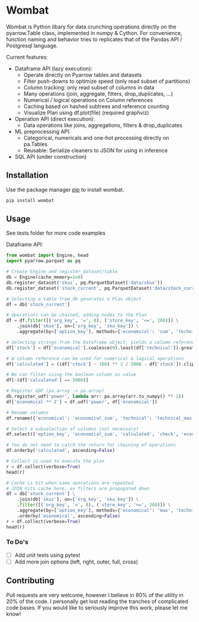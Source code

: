 # Wombat
Wombat is Python libary for data crunching operations directly on the pyarrow.Table class, implemented in numpy & Cython. For convenience, function naming and behavior tries to replicates that of the Pandas API / Postgresql language.

Current features:
- Dataframe API (lazy execution):
    - Operate directly on Pyarrow tables and datasets
    - Filter push-downs to optimize speed (only read subset of partitions)
    - Column tracking: only read subset of columns in data
    - Many operations (join, aggregate, filters, drop_duplicates, ...)
    - Numerical / logical operations on Column references
    - Caching based on hashed subtrees and reference counting
    - Visualize Plan using df.plot(file) (required graphviz)
- Operation API (direct execution): 
    - Data operations like joins, aggregations, filters & drop_duplicates
- ML preprocessing API: 
    - Categorical, numericals and one-hot processing directly on pa.Tables
    - Reusable: Serialize cleaners to JSON for using in inference
- SQL API (under construction)

## Installation

Use the package manager [pip](https://pip.pypa.io/en/stable/) to install wombat.

```bash
pip install wombat
```

## Usage
See tests folder for more code examples

Dataframe API:
```python
from wombat import Engine, head
import pyarrow.parquet as pq

# Create Engine and register_dataset/table
db = Engine(cache_memory=1e9)
db.register_dataset('skus', pq.ParquetDataset('data/skus'))
db.register_dataset('stock_current', pq.ParquetDataset('data/stock_current'))

# Selecting a table from db generates a Plan object
df = db['stock_current']

# Operations can be chained, adding nodes to the Plan
df = df.filter([('org_key', '=', 0), ('store_key', '<=', 200)]) \
    .join(db['skus'], on=['org_key', 'sku_key']) \
    .aggregate(by=['option_key'], methods={'economical': 'sum', 'technical':'max'})

# Selecting strings from the Dataframe object, yields a column reference
df['stock'] = df['economical'].coalesce(0).least(df['technical']).greatest(0)

# A column reference can be used for numerical & logical operations
df['calculated'] = ((df['stock'] - 100) ** 2 / 5000 - df['stock']).clip(None, 5000)

# We can filter using the boolean column as value
df[~(df['calculated'] == 5000)]

# Register UDF (pa.array -> pa.array)
db.register_udf('power', lambda arr: pa.array(arr.to_numpy() ** 2))
df['economical ** 2'] = df.udf('power', df['economical'])

# Rename columns
df.rename({'economical': 'economical_sum', 'technical': 'technical_max'})

# Select a subselection of columns (not necessary)
df.select(['option_key', 'economical_sum', 'calculated', 'check', 'economical ** 2'])

# You do not need to catch the return for chaining of operations
df.orderby('calculated', ascending=False)

# Collect is used to execute the plan
r = df.collect(verbose=True)
head(r)

# Cache is hit when same operations are repeated
# JOIN hits cache here, as filters are propagated down
df = db['stock_current'] \
    .join(db['skus'], on=['org_key', 'sku_key']) \
    .filter([('org_key', '=', 0), ('store_key', '<=', 200)]) \
    .aggregate(by=['option_key'], methods={'economical': 'max', 'technical':'sum'}) \
    .orderby('economical', ascending=False)
r = df.collect(verbose=True)
head(r)
```

### To Do's
- [ ] Add unit tests using pytest
- [ ] Add more join options (left, right, outer, full, cross)

## Contributing
Pull requests are very welcome, however I believe in 80% of the utility in 20% of the code. I personally get lost reading the tranches of complicated code bases. If you would like to seriously improve this work, please let me know!